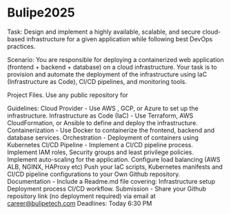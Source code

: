 # Bulipe2025

Task: Design and implement a highly available, scalable, and secure cloud-based infrastructure for a given application while following best DevOps practices.

Scenario: 
You are responsible for deploying a containerized web application (frontend + backend + database) on a cloud infrastructure. Your task is to provision and automate the deployment of the infrastructure  using IaC (Infrastructure as Code), CI/CD pipelines, and monitoring tools.

Project Files. Use any public repository for

Guidelines: 
Cloud Provider - Use AWS , GCP, or Azure to set up the infrastructure.
Infrastructure as Code (IaC) - Use Terraform, AWS CloudFormation, or Ansible to define and deploy the infrastructure.
Containerization - Use Docker to containerize the frontend, backend and database services.
Orchestration - Deployment of containers using Kubernetes
CI/CD Pipeline - Implement a CI/CD pipeline process.
Implement  IAM roles, Security groups and least privilege policies.
Implement  auto-scaling for the application.
Configure load balancing (AWS ALB, NGINX, HAProxy etc)
Push  your IaC scripts, Kubernetes manifests and CI/CD pipeline configurations to your Own Github repository.
Documentation - Include a Readme.md file covering:
Infrastructure setup
Deployment process
CI/CD workflow.
Submission - Share your Github repository link (no deployment required) via email at career@bulipetech.com
Deadlines: Today 6:30 PM
